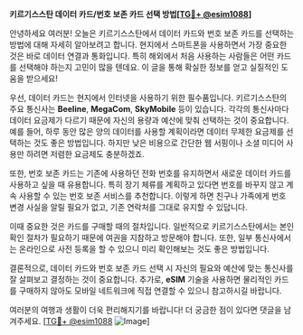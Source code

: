 **키르기스스탄 데이터 카드/번호 보존 카드 선택 방법[[TG💪+ @esim1088](https://t.me/s/esim1088)]**

안녕하세요 여러분! 오늘은 키르기스스탄에서 데이터 카드와 번호 보존 카드를 선택하는 방법에 대해 자세히 알아보려고 합니다. 현지에서 스마트폰을 사용하면서 가장 중요한 것은 바로 데이터 연결과 통화입니다. 특히 해외에서 처음 사용하는 사람들은 어떤 카드를 선택해야 하는지 고민이 많을 텐데요. 이 글을 통해 확실한 정보를 얻고 실질적인 도움을 받으세요!

우선, 데이터 카드는 현지에서 인터넷을 사용하기 위한 필수품입니다. 키르기스스탄의 주요 통신사는 **Beeline**, **MegaCom**, **SkyMobile** 등이 있습니다. 각각의 통신사마다 데이터 요금제가 다르기 때문에 자신의 용량과 예산에 맞춰 선택하는 것이 중요합니다. 예를 들어, 하루 동안 많은 양의 데이터를 사용할 계획이라면 데이터 무제한 요금제를 선택하는 것도 좋은 방법입니다. 하지만 낮은 비용으로 간단한 웹 서핑이나 소셜 미디어 사용만 하려면 저렴한 요금제도 충분하겠죠.

또한, 번호 보존 카드는 기존에 사용하던 전화 번호를 유지하면서 새로운 데이터 카드를 사용하고 싶을 때 유용합니다. 특히 장기 체류를 계획하고 있다면 번호를 바꾸지 않고 계속 사용할 수 있는 번호 보존 서비스를 추천합니다. 이렇게 하면 친구나 가족에게 번호 변경 사실을 알릴 필요가 없고, 기존 연락처를 그대로 유지할 수 있답니다.

이때 중요한 것은 카드를 구매할 때의 절차입니다. 일반적으로 키르기스스탄에서는 본인 확인 절차가 필요하기 때문에 여권을 지참하고 방문해야 합니다. 또한, 일부 통신사에서는 온라인으로 사전 등록을 할 수 있으니 미리 확인해보는 것도 좋은 방법입니다.

결론적으로, 데이터 카드와 번호 보존 카드 선택 시 자신의 필요와 예산에 맞는 통신사를 잘 살펴보고 결정하는 것이 중요합니다. 추가로, **eSIM** 기술을 사용하면 물리적인 카드를 구매하지 않아도 모바일 네트워크에 직접 연결할 수 있으니 참고하시길 바랍니다. 

여러분의 여행과 생활이 더욱 편리해지기를 바랍니다! 더 궁금한 점이 있다면 댓글을 남겨주세요. [[TG💪+ @esim1088](https://t.me/s/esim1088) ![Image](https://i.postimg.cc/Y0z9fWf4/image.png)]